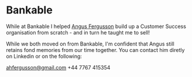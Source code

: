 # Bankable

While at Bankable I helped [Angus Fergusson](https://www.linkedin.com/in/angusfergnz/) build up a Customer Success organisation from scratch - and in turn he taught me to sell!

While we both moved on from Bankable, I'm confident that Angus still retains fond memories from our time together. You can contact him diretly on Linkedin or on the following:

ahfergusson@gmail.com
+44 7767 415354 
